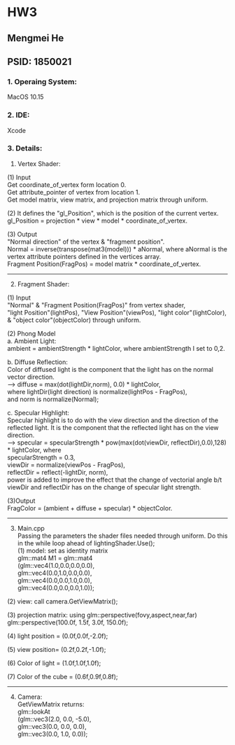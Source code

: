 # HW3

## Mengmei He
## PSID: 1850021

### 1. Operaing System:
MacOS 10.15

### 2. IDE:
Xcode

### 3. Details:
1. Vertex Shader: <br>

(1) Input <br>
Get coordinate_of_vertex form location 0. <br>
Get attribute_pointer of vertex from location 1. <br>
Get model matrix, view matrix, and projection matrix through uniform. <br>

(2) It defines the "gl_Position", which is the position of the current vertex.<br> 
gl_Position = projection * view * model * coordinate_of_vertex.<br>

(3) Output<br>
"Normal direction" of the vertex & "fragment position".<br>
Normal = inverse(transpose(mat3(model))) * aNormal, where aNormal is the vertex attribute pointers defined in the vertices array.<br>
Fragment Position(FragPos) = model matrix * coordinate_of_vertex.<br>

---------------------------
2. Fragment Shader:<br>

(1) Input<br>
"Normal" & "Fragment Position(FragPos)" from vertex shader,<br>
"light Position"(lightPos), "View Position"(viewPos), "light color"(lightColor), & "object color"(objectColor) through uniform.<br>

(2) Phong Model<br>
a. Ambient Light: <br>
ambient = ambientStrength * lightColor, where ambientStrength I set to 0,2.<br>

b. Diffuse Reflection: <br>
Color of diffused light is the component that the light has on the normal vector direction. <br>
--> diffuse = max(dot(lightDir,norm), 0.0) * lightColor, <br>
where lightDir(light direction) is normalize(lightPos - FragPos),<br>
and norm is normalize(Normal);<br>

c. Specular Highlight:<br>
Specular highlight is to do with the view direction and the direction of the reflected light. It is the component that the reflected light has on the view direction. <br>
--> specular = specularStrength * pow(max(dot(viewDir, reflectDir),0.0),128) * lightColor, where<br>
specularStrength = 0.3,<br>
viewDir = normalize(viewPos - FragPos),<br>
reflectDir = reflect(-lightDir, norm),<br>
power is added to improve the effect that the change of vectorial angle b/t viewDir and reflectDir has on the change of specular light strength.<br>

(3)Output<br>
FragColor = (ambient + diffuse + specular) * objectColor.<br>

------------------------
3. Main.cpp<br>
Passing the parameters the shader files needed through uniform. Do this in the while loop ahead of lightingShader.Use();<br>
(1) model: set as identity matrix<br>
        glm::mat4 M1 = glm::mat4<br>
        (glm::vec4(1.0,0.0,0.0,0.0),<br>
         glm::vec4(0.0,1.0,0.0,0.0),<br>
         glm::vec4(0.0,0.0,1.0,0.0),<br>
         glm::vec4(0.0,0.0,0.0,1.0));<br>

(2) view: call camera.GetViewMatrix();<br>

(3) projection matrix: using glm::perspective(fovy,aspect,near,far)<br>
glm::perspective(100.0f, 1.5f, 3.0f, 150.0f);<br>
 
(4) light position = (0.0f,0.0f,-2.0f);
        
(5) view position= (0.2f,0.2f,-1.0f);

(6) Color of light = (1.0f,1.0f,1.0f);
        
(7) Color of the cube = (0.6f,0.9f,0.8f);

---------------------
4. Camera:<br>
GetViewMatrix returns:<br>
glm::lookAt<br>
        (glm::vec3(2.0, 0.0, -5.0),<br>
         glm::vec3(0.0, 0.0, 0.0),<br>
         glm::vec3(0.0, 1.0, 0.0));<br>
